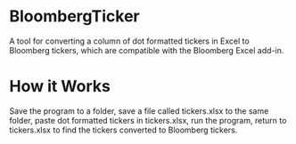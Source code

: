 # BloombergTicker
A tool for converting a column of dot formatted tickers in Excel to Bloomberg tickers, which are compatible with the Bloomberg Excel add-in.
# How it Works
Save the program to a folder, save a file called tickers.xlsx to the same folder, paste dot formatted tickers in tickers.xlsx, run the program, return to tickers.xlsx to find the tickers converted to Bloomberg tickers.
